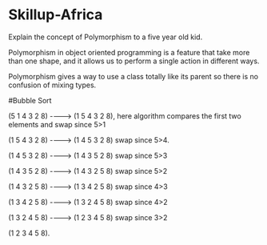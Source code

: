 # Skillup-Africa
Explain the concept of Polymorphism to a five year old kid.

 Polymorphism in object oriented programming is a feature that take more than one shape, and it allows us to perform a single action in different ways.
 
 Polymorphism gives a way to use a class totally like its parent so there is no confusion of mixing types.
 
 
 
 #Bubble Sort
 
 (5 1 4 3 2 8) ----> (1 5 4 3 2 8), here algorithm compares the first two elements and swap since 5>1

(1 5 4 3 2 8) ----> (1 4 5 3 2 8) swap since 5>4.

(1 4 5 3 2 8) ----> (1 4 3 5 2 8) swap since 5>3

(1 4 3 5 2 8) ----> (1 4 3 2 5 8) swap since 5>2

(1 4 3 2 5 8) ----> (1 3 4 2 5 8) swap since 4>3

(1 3 4 2 5 8) ----> (1 3 2 4 5 8) swap since 4>2

(1 3 2 4 5 8)  ----> (1 2 3 4 5 8) swap since 3>2

(1 2 3 4 5 8).
